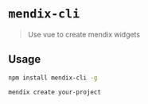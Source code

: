 # `mendix-cli`

> Use vue to create mendix widgets

## Usage

``` bash
npm install mendix-cli -g

mendix create your-project
```
